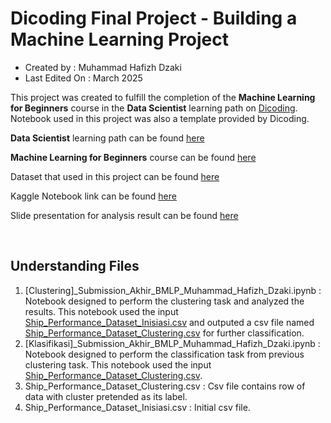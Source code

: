 # Dicoding Final Project - Building a Machine Learning Project

- Created by : Muhammad Hafizh Dzaki
- Last Edited On : March 2025

This project was created to fulfill the completion of the **Machine Learning for Beginners** course in the **Data Scientist** learning path on [Dicoding](https://www.dicoding.com). Notebook used in this project was also a template provided by Dicoding.

**Data Scientist** learning path can be found [here](https://www.dicoding.com/learningpaths/60)

**Machine Learning for Beginners** course can be found [here](https://www.dicoding.com/academies/184-belajar-machine-learning-untuk-pemula)

Dataset that used in this project can be found [here](https://www.kaggle.com/datasets/jeleeladekunlefijabi/ship-performance-clustering-dataset)

Kaggle Notebook link can be found [here](https://www.kaggle.com/code/hafizhdzaki/ship-performance-clustering-data-analysis)

Slide presentation for analysis result can be found [here](https://drive.google.com/file/d/1qhAR0K-fXakRzVJrvmwLMLAYrSrdvQkZ/view?usp=sharing)

<br>

## Understanding Files

1. [Clustering]_Submission_Akhir_BMLP_Muhammad_Hafizh_Dzaki.ipynb : Notebook designed to perform the clustering task and analyzed the results. This notebook used the input <u>Ship_Performance_Dataset_Inisiasi.csv</u> and outputed a csv file named <u>Ship_Performance_Dataset_Clustering.csv</u> for further classification.
2. [Klasifikasi]_Submission_Akhir_BMLP_Muhammad_Hafizh_Dzaki.ipynb : Notebook designed to perform the classification task from previous clustering task. This notebook used the input <u>Ship_Performance_Dataset_Clustering.csv</u>.
3. Ship_Performance_Dataset_Clustering.csv : Csv file contains row of data with cluster pretended as its label.
4. Ship_Performance_Dataset_Inisiasi.csv : Initial csv file.